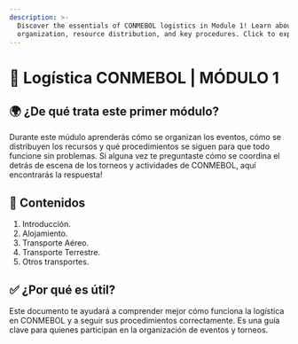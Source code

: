 ```yaml
---
description: >-
  Discover the essentials of CONMEBOL logistics in Module 1! Learn about event
  organization, resource distribution, and key procedures. Click to explore!
---
```

# 📘 Logística CONMEBOL | MÓDULO 1

## 🌍 ¿De qué trata este primer módulo?  

Durante este múdulo aprenderás cómo se organizan los eventos, cómo se distribuyen los recursos y qué procedimientos se siguen para que todo funcione sin problemas. Si alguna vez te preguntaste cómo se coordina el detrás de escena de los torneos y actividades de CONMEBOL, aquí encontrarás la respuesta!

## 📑 Contenidos  

1. Introducción.
2. Alojamiento.
3. Transporte Aéreo.  
4. Transporte Terrestre.
5. Otros transportes.

## ✅ ¿Por qué es útil?  

Este documento te ayudará a comprender mejor cómo funciona la logística en CONMEBOL y a seguir sus procedimientos correctamente. Es una guía clave para quienes participan en la organización de eventos y torneos.  
